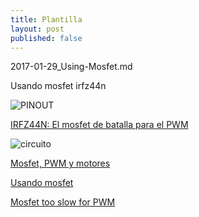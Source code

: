 ```yaml
---
title: Plantilla
layout: post
published: false
---
```

2017-01-29_Using-Mosfet.md

Usando mosfet irfz44n

![PINOUT](http://img02.deviantart.net/ea0f/i/2015/221/d/0/n_ch__mosfet__irfz44n__an_arduino_pro_mini_by_adlerweb-d94wkuj.png)

[IRFZ44N: El mosfet de batalla para el PWM](http://www.neoteo.com/irfz44n-el-mos-fet-de-batalla-para-pwm)


![circuito](http://newimgwp.s3.amazonaws.com/9E57_550_33872.jpg)

[Mosfet, PWM y motores](http://www.neoteo.com/pwm-mosfet-y-motores-cc-parte-iii)

[Usando mosfet](http://forum.arduino.cc/index.php/topic,198040.0.html)

[Mosfet too slow for PWM](http://forum.arduino.cc/index.php/topic,12885.0.html)
